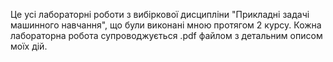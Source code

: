 Це усі лабораторні роботи з вибіркової дисципліни "Прикладні задачі машинного навчання", що були виконані мною протягом 2 курсу. Кожна лабораторна робота супроводжується .pdf файлом з детальним описом моїх дій.
